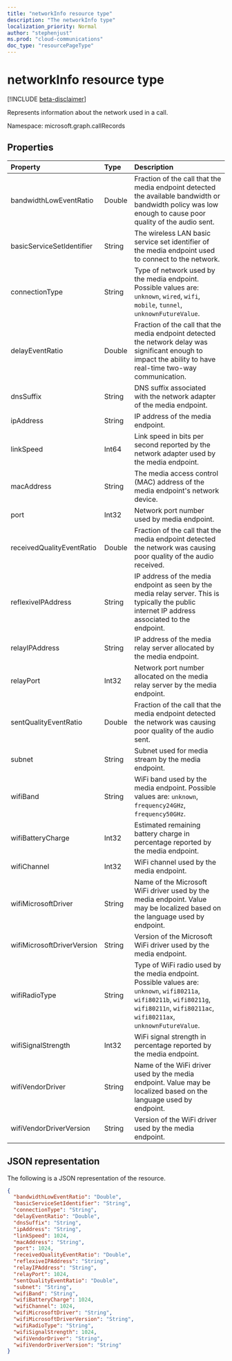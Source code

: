 ```yaml
---
title: "networkInfo resource type"
description: "The networkInfo type"
localization_priority: Normal
author: "stephenjust"
ms.prod: "cloud-communications"
doc_type: "resourcePageType"
---
```


# networkInfo resource type

[!INCLUDE [beta-disclaimer](../../includes/beta-disclaimer.md)]

Represents information about the network used in a call.

Namespace: microsoft.graph.callRecords

## Properties

| Property     | Type        | Description |
|:-------------|:------------|:------------|
|bandwidthLowEventRatio|Double|Fraction of the call that the media endpoint detected the available bandwidth or bandwidth policy was low enough to cause poor quality of the audio sent.|
|basicServiceSetIdentifier|String|The wireless LAN basic service set identifier of the media endpoint used to connect to the network.|
|connectionType|String|Type of network used by the media endpoint. Possible values are: `unknown`, `wired`, `wifi`, `mobile`, `tunnel`, `unknownFutureValue`.|
|delayEventRatio|Double|Fraction of the call that the media endpoint detected the network delay was significant enough to impact the ability to have real-time two-way communication.|
|dnsSuffix|String|DNS suffix associated with the network adapter of the media endpoint.|
|ipAddress|String|IP address of the media endpoint.|
|linkSpeed|Int64|Link speed in bits per second reported by the network adapter used by the media endpoint.|
|macAddress|String|The media access control (MAC) address of the media endpoint's network device.|
|port|Int32|Network port number used by media endpoint.|
|receivedQualityEventRatio|Double|Fraction of the call that the media endpoint detected the network was causing poor quality of the audio received.|
|reflexiveIPAddress|String|IP address of the media endpoint as seen by the media relay server. This is typically the public internet IP address associated to the endpoint.|
|relayIPAddress|String|IP address of the media relay server allocated by the media endpoint.|
|relayPort|Int32|Network port number allocated on the media relay server by the media endpoint.|
|sentQualityEventRatio|Double|Fraction of the call that the media endpoint detected the network was causing poor quality of the audio sent.|
|subnet|String|Subnet used for media stream by the media endpoint.|
|wifiBand|String|WiFi band used by the media endpoint. Possible values are: `unknown`, `frequency24GHz`, `frequency50GHz`.|
|wifiBatteryCharge|Int32|Estimated remaining battery charge in percentage reported by the media endpoint.|
|wifiChannel|Int32|WiFi channel used by the media endpoint.|
|wifiMicrosoftDriver|String|Name of the Microsoft WiFi driver used by the media endpoint. Value may be localized based on the language used by endpoint.|
|wifiMicrosoftDriverVersion|String|Version of the Microsoft WiFi driver used by the media endpoint.|
|wifiRadioType|String|Type of WiFi radio used by the media endpoint. Possible values are: `unknown`, `wifi80211a`, `wifi80211b`, `wifi80211g`, `wifi80211n`, `wifi80211ac`, `wifi80211ax`, `unknownFutureValue`.|
|wifiSignalStrength|Int32|WiFi signal strength in percentage reported by the media endpoint.|
|wifiVendorDriver|String|Name of the WiFi driver used by the media endpoint. Value may be localized based on the language used by endpoint.|
|wifiVendorDriverVersion|String|Version of the WiFi driver used by the media endpoint.|

## JSON representation

The following is a JSON representation of the resource.

<!-- {
  "blockType": "resource",
  "optionalProperties": [

  ],
  "@odata.type": "microsoft.graph.callRecords.networkInfo",
  "baseType": null
}-->

```json
{
  "bandwidthLowEventRatio": "Double",
  "basicServiceSetIdentifier": "String",
  "connectionType": "String",
  "delayEventRatio": "Double",
  "dnsSuffix": "String",
  "ipAddress": "String",
  "linkSpeed": 1024,
  "macAddress": "String",
  "port": 1024,
  "receivedQualityEventRatio": "Double",
  "reflexiveIPAddress": "String",
  "relayIPAddress": "String",
  "relayPort": 1024,
  "sentQualityEventRatio": "Double",
  "subnet": "String",
  "wifiBand": "String",
  "wifiBatteryCharge": 1024,
  "wifiChannel": 1024,
  "wifiMicrosoftDriver": "String",
  "wifiMicrosoftDriverVersion": "String",
  "wifiRadioType": "String",
  "wifiSignalStrength": 1024,
  "wifiVendorDriver": "String",
  "wifiVendorDriverVersion": "String"
}
```

<!-- uuid: 16cd6b66-4b1a-43a1-adaf-3a886856ed98
2019-02-04 14:57:30 UTC -->
<!-- {
  "type": "#page.annotation",
  "description": "networkInfo resource",
  "keywords": "",
  "section": "documentation",
  "tocPath": ""
}-->
